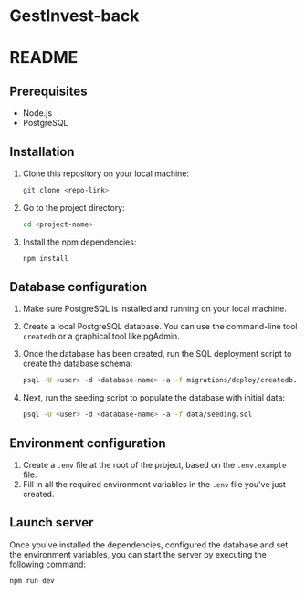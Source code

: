 # GestInvest-back

# README

## Prerequisites

- Node.js
- PostgreSQL

## Installation

1. Clone this repository on your local machine:

   ```bash
   git clone <repo-link>
   ```

2. Go to the project directory:

   ```bash
   cd <project-name>
   ```

3. Install the npm dependencies:

   ```bash
   npm install
   ```

## Database configuration

1. Make sure PostgreSQL is installed and running on your local machine.
2. Create a local PostgreSQL database. You can use the command-line tool `createdb` or a graphical tool like pgAdmin.
3. Once the database has been created, run the SQL deployment script to create the database schema:

   ```bash
   psql -U <user> -d <database-name> -a -f migrations/deploy/createdb.sql
   ```

4. Next, run the seeding script to populate the database with initial data:

   ```bash
   psql -U <user> -d <database-name> -a -f data/seeding.sql
   ```

## Environment configuration

1. Create a `.env` file at the root of the project, based on the `.env.example` file.
2. Fill in all the required environment variables in the `.env` file you've just created.

## Launch server

Once you've installed the dependencies, configured the database and set the environment variables, you can start the server by executing the following command:

```bash
npm run dev
```
